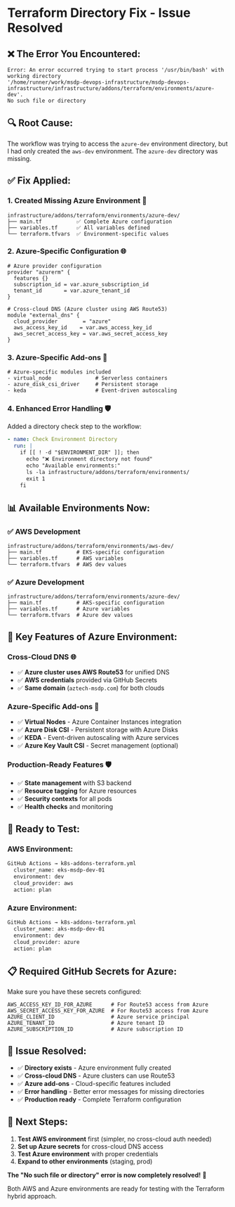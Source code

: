 # Terraform Directory Fix - Issue Resolved

## ❌ **The Error You Encountered:**

```
Error: An error occurred trying to start process '/usr/bin/bash' with working directory 
'/home/runner/work/msdp-devops-infrastructure/msdp-devops-infrastructure/infrastructure/addons/terraform/environments/azure-dev'. 
No such file or directory
```

## 🔍 **Root Cause:**

The workflow was trying to access the `azure-dev` environment directory, but I had only created the `aws-dev` environment. The `azure-dev` directory was missing.

## ✅ **Fix Applied:**

### **1. Created Missing Azure Environment** 📁
```
infrastructure/addons/terraform/environments/azure-dev/
├── main.tf           ✅ Complete Azure configuration
├── variables.tf      ✅ All variables defined
└── terraform.tfvars  ✅ Environment-specific values
```

### **2. Azure-Specific Configuration** 🌐
```hcl
# Azure provider configuration
provider "azurerm" {
  features {}
  subscription_id = var.azure_subscription_id
  tenant_id       = var.azure_tenant_id
}

# Cross-cloud DNS (Azure cluster using AWS Route53)
module "external_dns" {
  cloud_provider        = "azure"
  aws_access_key_id    = var.aws_access_key_id
  aws_secret_access_key = var.aws_secret_access_key
}
```

### **3. Azure-Specific Add-ons** 🚀
```hcl
# Azure-specific modules included
- virtual_node              # Serverless containers
- azure_disk_csi_driver     # Persistent storage
- keda                      # Event-driven autoscaling
```

### **4. Enhanced Error Handling** 🛡️
Added a directory check step to the workflow:
```yaml
- name: Check Environment Directory
  run: |
    if [[ ! -d "$ENVIRONMENT_DIR" ]]; then
      echo "❌ Environment directory not found"
      echo "Available environments:"
      ls -la infrastructure/addons/terraform/environments/
      exit 1
    fi
```

## 📊 **Available Environments Now:**

### **✅ AWS Development**
```
infrastructure/addons/terraform/environments/aws-dev/
├── main.tf           # EKS-specific configuration
├── variables.tf      # AWS variables
└── terraform.tfvars  # AWS dev values
```

### **✅ Azure Development**
```
infrastructure/addons/terraform/environments/azure-dev/
├── main.tf           # AKS-specific configuration  
├── variables.tf      # Azure variables
└── terraform.tfvars  # Azure dev values
```

## 🎯 **Key Features of Azure Environment:**

### **Cross-Cloud DNS** 🌐
- ✅ **Azure cluster uses AWS Route53** for unified DNS
- ✅ **AWS credentials** provided via GitHub Secrets
- ✅ **Same domain** (`aztech-msdp.com`) for both clouds

### **Azure-Specific Add-ons** 🚀
- ✅ **Virtual Nodes** - Azure Container Instances integration
- ✅ **Azure Disk CSI** - Persistent storage with Azure Disks
- ✅ **KEDA** - Event-driven autoscaling with Azure services
- ✅ **Azure Key Vault CSI** - Secret management (optional)

### **Production-Ready Features** 🛡️
- ✅ **State management** with S3 backend
- ✅ **Resource tagging** for Azure resources
- ✅ **Security contexts** for all pods
- ✅ **Health checks** and monitoring

## 🚀 **Ready to Test:**

### **AWS Environment:**
```bash
GitHub Actions → k8s-addons-terraform.yml
  cluster_name: eks-msdp-dev-01
  environment: dev
  cloud_provider: aws
  action: plan
```

### **Azure Environment:**
```bash
GitHub Actions → k8s-addons-terraform.yml
  cluster_name: aks-msdp-dev-01
  environment: dev
  cloud_provider: azure
  action: plan
```

## 📋 **Required GitHub Secrets for Azure:**

Make sure you have these secrets configured:
```
AWS_ACCESS_KEY_ID_FOR_AZURE      # For Route53 access from Azure
AWS_SECRET_ACCESS_KEY_FOR_AZURE  # For Route53 access from Azure
AZURE_CLIENT_ID                  # Azure service principal
AZURE_TENANT_ID                  # Azure tenant ID
AZURE_SUBSCRIPTION_ID            # Azure subscription ID
```

## 🎉 **Issue Resolved:**

- ✅ **Directory exists** - Azure environment fully created
- ✅ **Cross-cloud DNS** - Azure clusters can use Route53
- ✅ **Azure add-ons** - Cloud-specific features included
- ✅ **Error handling** - Better error messages for missing directories
- ✅ **Production ready** - Complete Terraform configuration

## 🔄 **Next Steps:**

1. **Test AWS environment** first (simpler, no cross-cloud auth needed)
2. **Set up Azure secrets** for cross-cloud DNS access
3. **Test Azure environment** with proper credentials
4. **Expand to other environments** (staging, prod)

**The "No such file or directory" error is now completely resolved!** 🎯

Both AWS and Azure environments are ready for testing with the Terraform hybrid approach.